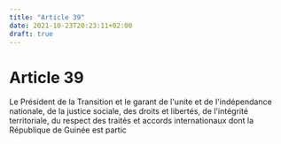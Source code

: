 ```yaml
---
title: "Article 39"
date: 2021-10-23T20:23:11+02:00
draft: true
---
```


# Article 39

Le Président de la Transition et le garant de l'unite et de l'indépendance nationale, de la justice sociale, des droits et libertés, de l'intégrité territoriale, du respect des traités et accords internationaux dont la République de Guinée est partic
